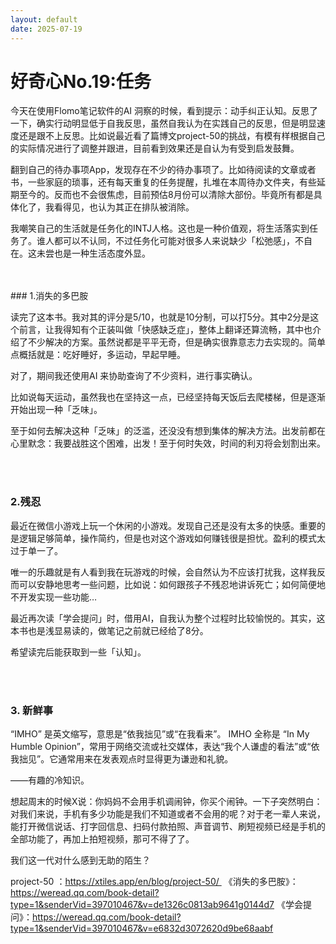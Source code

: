 ```yaml
---
layout: default
date: 2025-07-19
---
```


# 好奇心No.19:任务



今天在使用Flomo笔记软件的AI 洞察的时候，看到提示：动手纠正认知。反思了一下，确实行动明显低于自我反思，虽然自我认为在实践自己的反思，但是明显速度还是跟不上反思。比如说最近看了篇博文project-50的挑战，有模有样根据自己的实际情况进行了调整并跟进，目前看到效果还是自认为有受到启发鼓舞。

翻到自己的待办事项App，发现存在不少的待办事项了。比如待阅读的文章或者书，一些家庭的琐事，还有每天重复的任务提醒，扎堆在本周待办文件夹，有些延期至今的。反而也不会很焦虑，目前预估8月份可以清除大部份。毕竟所有都是具体化了，我看得见，也认为其正在排队被消除。

我嘲笑自己的生活就是任务化的INTJ人格。这也是一种价值观，将生活落实到任务了。谁人都可以不认同，不过任务化可能对很多人来说缺少「松弛感‌」，不自在。这未尝也是一种生活态度外显。

<br>
<br>
### 1.消失的多巴胺

读完了这本书。我对其的评分是5/10，也就是10分制，可以打5分。其中2分是这个前言，让我得知有个正装叫做「快感缺乏症」，整体上翻译还算流畅，其中也介绍了不少解决的方案。虽然说都是平平无奇，但是确实很靠意志力去实现的。简单点概括就是：吃好睡好，多运动，早起早睡。

对了，期间我还使用AI 来协助查询了不少资料，进行事实确认。

比如说每天运动，虽然我也在坚持这一点，已经坚持每天饭后去爬楼梯，但是逐渐开始出现一种「乏味」。

至于如何去解决这种「乏味」的泛滥，还没没有想到集体的解决方法。出发前都在心里默念：我要战胜这个困难，出发！至于何时失效，时间的利刃将会划割出来。

<br>
<br>

### 2.残忍

最近在微信小游戏上玩一个休闲的小游戏。发现自己还是没有太多的快感。重要的是逻辑足够简单，操作简约，但是也对这个游戏如何赚钱很是担忧。盈利的模式太过于单一了。

唯一的乐趣就是有人看到我在玩游戏的时候，会自然认为不应该打扰我，这样我反而可以安静地思考一些问题，比如说：如何跟孩子不残忍地讲诉死亡；如何简便地不开发实现一些功能…

最近再次读「学会提问」时，借用AI，自我认为整个过程时比较愉悦的。其实，这本书也是浅显易读的，做笔记之前就已经给了8分。

希望读完后能获取到一些「认知」。

<br>
<br>

### 3. 新鲜事

“IMHO” 是英文缩写，意思是“依我拙见”或“在我看来”。
IMHO 全称是 “In My Humble Opinion”，常用于网络交流或社交媒体，表达“我个人谦虚的看法”或“依我拙见”。它通常用来在发表观点时显得更为谦逊和礼貌。

——有趣的冷知识。

想起周末的时候X说：你妈妈不会用手机调闹钟，你买个闹钟。一下子突然明白：对我们来说，手机有多少功能是我们不知道或者不会用的呢？对于老一辈人来说，能打开微信说话、打字回信息、扫码付款拍照、声音调节、刷短视频已经是手机的全部功能了，再加上拍短视频，那可不得了了。

我们这一代对什么感到无助的陌生？


project-50 ：https://xtiles.app/en/blog/project-50/ 
《消失的多巴胺》：https://weread.qq.com/book-detail?type=1&senderVid=397010467&v=de1326c0813ab9641g0144d7
《学会提问》：https://weread.qq.com/book-detail?type=1&senderVid=397010467&v=e6832d3072620d9be68aabf
